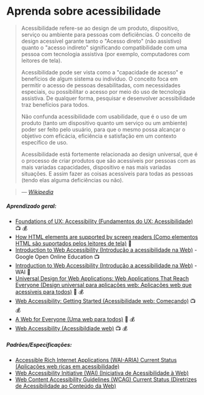 # Aprenda sobre acessibilidade

> Acessibilidade refere-se ao design de um produto, dispositivo, serviço ou ambiente para pessoas com deficiências. O conceito de design acessível garante tanto o "Acesso direto" (não assistivo) quanto o "acesso indireto" significando compatibilidade com uma pessoa com tecnologia assistiva (por exemplo, computadores com leitores de tela).
>
>Acessibilidade pode ser vista como a "capacidade de acesso" e benefícios de algum sistema ou indivíduo. O conceito foca em permitir o acesso de pessoas desabilitadas, com necessidades especiais, ou possibilitar o acesso por meio do uso de tecnologia assistiva. De qualquer forma, pesquisar e desenvolver acessibilidade traz benefícios para todos.
>
>Não confunda acessibilidade com usabilidade, que é o uso de um produto (tanto um dispositivo quanto um serviço ou um ambiente) poder ser feito pelo usuário, para que o mesmo possa alcançar o objetivo com eficácia, eficiência e satisfação em um contexto específico de uso.
>
>Acessibilidade está fortemente relacionada ao design universal, que é o processo de criar produtos que são acessíveis por pessoas com as mais variadas capacidades, dispositivo e nas mais variadas situações. E assim fazer as coisas acessíveis para todas as pessoas (tendo elas alguma deficiências ou não).

><cite>&#8212; [Wikipedia](https://pt.wikipedia.org/wiki/Acessibilidade)</cite>

##### Aprendizado geral:

* [Foundations of UX: Accessibility (Fundamentos do UX: Acessibilidade)](http://www.lynda.com/Accessibility-tutorials/Foundations-UX-Accessibility/435008-2.html) :tv: :moneybag:
* [How HTML elements are supported by screen readers (Como elementos HTML são suportados pelos leitores de tela)](http://thepaciellogroup.github.io/AT-browser-tests/?utm_source=html5weekly&utm_medium=email) :book:
* [Introduction to Web Accessibility (Introdução a acessibilidade na Web)](https://webaccessibility.withgoogle.com/course) - Google Open Online Education :tv:
* [Introduction to Web Accessibility (Introdução a acessibilidade na Web)](https://www.w3.org/WAI/intro/accessibility.php) - WAI :book:
* [Universal Design for Web Applications: Web Applications That Reach Everyone (Design universal para aplicações web: Aplicações web que acessiveis para todos)](http://www.amazon.com/Universal-Design-Web-Applications-Everyone/dp/0596518730/ref=sr_1_1) :book: :moneybag:
* [Web Accessibility: Getting Started (Acessibilidade web: Começando)](http://www.pluralsight.com/courses/web-accessibility-getting-started) :tv: :moneybag:
* [A Web for Everyone (Uma web para todos)](http://rosenfeldmedia.com/books/a-web-for-everyone/) :book: :moneybag:
* [Web Accessibility (Acessibildiade web)](https://frontendmasters.com/workshops/accessibility/) :tv: :moneybag:

##### Padrões/Especificações:

* [Accessible Rich Internet Applications (WAI-ARIA) Current Status (Aplicações web ricas em acessibilidade)](http://www.w3.org/standards/techs/aria#w3c_all)
* [Web Accessibility Initiative (WAI) (Iniciativa de Acessibilidade à Web)](http://www.w3.org/WAI/)
* [Web Content Accessibility Guidelines (WCAG) Current Status (Diretrizes de Acessibilidade ao Conteúdo da Web)](http://www.w3.org/standards/techs/wcag#w3c_all)
